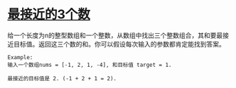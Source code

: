 # [最接近的3个数](https://leetcode.com/problems/3sum-closest/)
给一个长度为n的整型数组和一个整数，从数组中找出三个整数组合，其和要最接近目标值。返回这三个数的和。你可以假设每次输入的参数都肯定能找到答案。
```
Example:
输入一个数组nums = [-1, 2, 1, -4], 和目标值 target = 1.

最接近的目标值是 2. (-1 + 2 + 1 = 2).
```